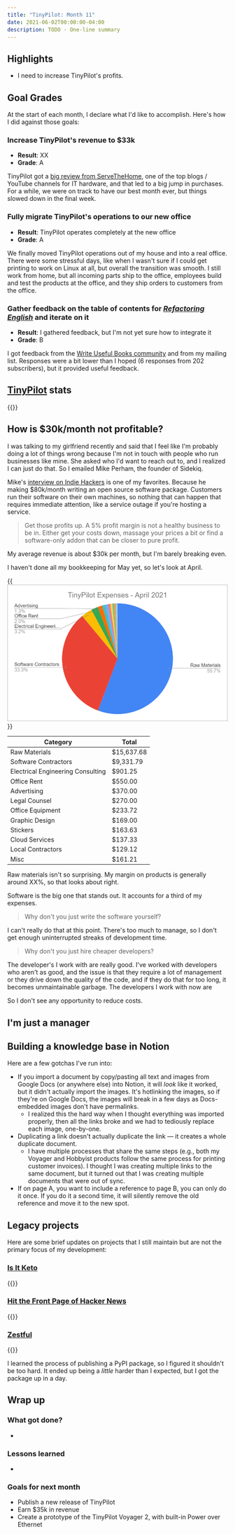 ```yaml
---
title: "TinyPilot: Month 11"
date: 2021-06-02T00:00:00-04:00
description: TODO - One-line summary
---
```


## Highlights

* I need to increase TinyPilot's profits.

## Goal Grades

At the start of each month, I declare what I'd like to accomplish. Here's how I did against those goals:

### Increase TinyPilot's revenue to $33k

* **Result**: XX
* **Grade**: A

TinyPilot got a [big review from ServeTheHome](https://www.servethehome.com/tinypilot-voyager-kvm-raspberry-pi-remote/), one of the top blogs / YouTube channels for IT hardware, and that led to a big jump in purchases. For a while, we were on track to have our best month ever, but things slowed down in the final week.

### Fully migrate TinyPilot's operations to our new office

* **Result**: TinyPilot operates completely at the new office
* **Grade**: A

We finally moved TinyPilot operations out of my house and into a real office. There were some stressful days, like when I wasn't sure if I could get printing to work on Linux at all, but overall the transition was smooth. I still work from home, but all incoming parts ship to the office, employees build and test the products at the office, and they ship orders to customers from the office.

### Gather feedback on the table of contents for [*Refactoring English*](https://refactoringenglish.com) and iterate on it

* **Result**: I gathered feedback, but I'm not yet sure how to integrate it
* **Grade**: B

I got feedback from the [Write Useful Books community](https://writeusefulbooks.com) and from my mailing list. Responses were a bit lower than I hoped (6 responses from 202 subscribers), but it provided useful feedback.

## [TinyPilot](https://tinypilotkvm.com/?ref=mtlynch.io) stats

{{<revenue-graph project="tinypilot">}}

## How is $30k/month not profitable?

I was talking to my girlfriend recently and said that I feel like I'm probably doing a lot of things wrong because I'm not in touch with people who run businesses like mine. She asked who I'd want to reach out to, and I realized I can just do that. So I emailed Mike Perham, the founder of Sidekiq.

Mike's [interview on Indie Hackers](https://www.indiehackers.com/podcast/016-mike-perham-of-sidekiq) is one of my favorites. Because he making $80k/month writing an open source software package. Customers run their software on their own machines, so nothing that can happen that requires immediate attention, like a service outage if you're hosting a service.

>Get those profits up. A 5% profit margin is not a healthy business to be in. Either get your costs down, massage your prices a bit or find a software-only addon that can be closer to pure profit.

My average revenue is about $30k per month, but I'm barely breaking even.

I haven't done all my bookkeeping for May yet, so let's look at April.

{{<img src="pie-chart.png" maxWidth="700px" alt="Pie chart of TinyPilot expenses" caption="TinyPilot expenses by category" hasLink="false">}}

|                 Category          | Total        |
|-----------------------------------|--------------|
| Raw Materials                     | $15,637.68   |
| Software Contractors              |  $9,331.79   |
| Electrical Engineering Consulting |   $901.25    |
| Office Rent                       |   $550.00    |
| Advertising                       |   $370.00    |
| Legal Counsel                     |   $270.00    |
| Office Equipment                  |   $233.72    |
| Graphic Design                    |   $169.00    |
| Stickers                          |   $163.63    |
| Cloud Services                    |   $137.33    |
| Local Contractors                 |   $129.12    |
| Misc                              |    $161.21   |

Raw materials isn't so surprising. My margin on products is generally around XX%, so that looks about right.

Software is the big one that stands out. It accounts for a third of my expenses.

>Why don't you just write the software yourself?

I can't really do that at this point. There's too much to manage, so I don't get enough uninterrupted streaks of development time.

>Why don't you just hire cheaper developers?

The developer's I work with are really good. I've worked with developers who aren't as good, and the issue is that they require a lot of management or they drive down the quality of the code, and if they do that for too long, it becomes unmaintainable garbage. The developers I work with now are

So I don't see any opportunity to reduce costs.

## I'm just a manager

## Building a knowledge base in Notion

Here are a few gotchas I've run into:

* If you import a document by copy/pasting all text and images from Google Docs (or anywhere else) into Notion, it will *look* like it worked, but it didn't actually import the images. It's hotlinking the images, so if they're on Google Docs, the images will break in a few days as Docs-embedded images don't have permalinks.
  * I realized this the hard way when I thought everything was imported properly, then all the links broke and we had to tediously replace each image, one-by-one.
* Duplicating a link doesn't actually duplicate the link &mdash; it creates a whole duplicate document.
  * I have multiple processes that share the same steps (e.g., both my Voyager and Hobbyist products follow the same process for printing customer invoices). I thought I was creating multiple links to the same document, but it turned out that I was creating multiple documents that were out of sync.
* If on page A, you want to include a reference to page B, you can only do it once. If you do it a second time, it will silently remove the old reference and move it to the new spot.

## Legacy projects

Here are some brief updates on projects that I still maintain but are not the primary focus of my development:

### [Is It Keto](https://isitketo.org)

{{<revenue-graph project="isitketo">}}

### [Hit the Front Page of Hacker News](https://hitthefrontpage.com/)

{{<revenue-graph project="htfp">}}

### [Zestful](https://zestfuldata.com)

{{<revenue-graph project="zestful">}}

I learned the process of publishing a PyPI package, so I figured it shouldn't be too hard. It ended up being a *little* harder than I expected, but I got the package up in a day.

## Wrap up

### What got done?

*

### Lessons learned

*

### Goals for next month

* Publish a new release of TinyPilot
* Earn $35k in revenue
* Create a prototype of the TinyPilot Voyager 2, with built-in Power over Ethernet
